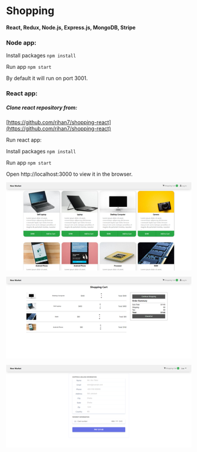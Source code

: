 
# Shopping 
#### React, Redux, Node.js, Express.js, MongoDB, Stripe 

### Node app:

Install packages `npm install`

Run app `npm start`

By default it will run on port 3001.



### React app:
##### Clone react repository from:
[https://github.com/rihan7/shopping-react](https://github.com/rihan7/shopping-react)

Run react app:

Install packages `npm install`

Run app `npm start`

Open http://localhost:3000 to view it in the browser.

![](https://github.com/rihan7/shopping-react/blob/master/web_preview/1.png?raw=true)


![enter image description here](https://github.com/rihan7/shopping-react/blob/master/web_preview/2.png?raw=true)


![enter image description here](https://github.com/rihan7/shopping-react/blob/master/web_preview/3.png?raw=true)
